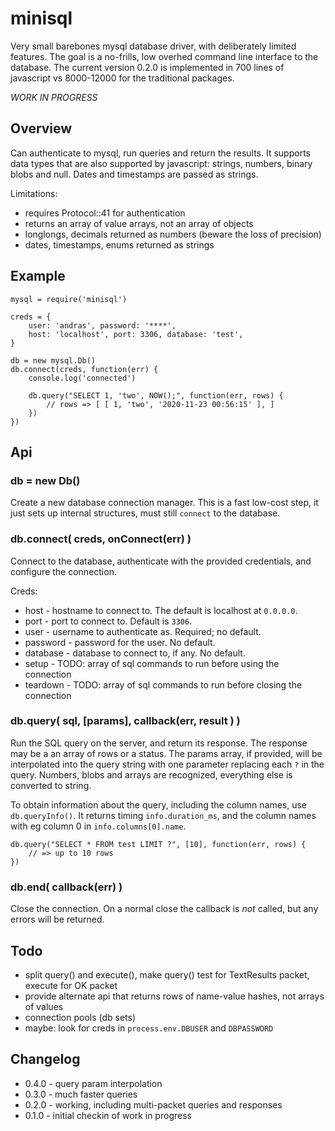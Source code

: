 minisql
=======

Very small barebones mysql database driver, with deliberately limited features.  The goal is
a no-frills, low overhed command line interface to the database.  The current version 0.2.0
is implemented in 700 lines of javascript vs 8000-12000 for the traditional packages.

_WORK IN PROGRESS_


Overview
--------

Can authenticate to mysql, run queries and return the results.  It supports data types
that are also supported by javascript: strings, numbers, binary blobs and null.  Dates and
timestamps are passed as strings.

Limitations:

- requires Protocol::41 for authentication
- returns an array of value arrays, not an array of objects
- longlongs, decimals returned as numbers (beware the loss of precision)
- dates, timestamps, enums returned as strings


Example
-------

    mysql = require('minisql')

    creds = {
        user: 'andras', password: '****',
        host: 'localhost', port: 3306, database: 'test',
    }

    db = new mysql.Db()
    db.connect(creds, function(err) {
        console.log('connected')

        db.query("SELECT 1, 'two', NOW();", function(err, rows) {
            // rows => [ [ 1, 'two', '2020-11-23 00:56:15' ], ]
        })
    })


Api
---

### db = new Db()

Create a new database connection manager.  This is a fast low-cost step, it just sets up
internal structures, must still `connect` to the database.

### db.connect( creds, onConnect(err) )

Connect to the database, authenticate with the provided credentials, and configure the
connection.

Creds:
- host - hostname to connect to.  The default is localhost at `0.0.0.0`.
- port - port to connect to.  Default is `3306`.
- user - username to authenticate as.  Required; no default.
- password - password for the user.  No default.
- database - database to connect to, if any.  No default.
- setup - TODO: array of sql commands to run before using the connection
- teardown - TODO: array of sql commands to run before closing the connection

### db.query( sql, [params], callback(err, result ) )

Run the SQL query on the server, and return its response.  The response may be a an array of
rows or a status.  The params array, if provided, will be interpolated into the query string
with one parameter replacing each `?` in the query.  Numbers, blobs and arrays are recognized,
everything else is converted to string.

To obtain information about the query, including the column names, use `db.queryInfo()`.  It
returns timing `info.duration_ms`, and the column names with eg column 0 in `info.columns[0].name`.

    db.query("SELECT * FROM test LIMIT ?", [10], function(err, rows) {
        // => up to 10 rows
    })

### db.end( callback(err) )

Close the connection.  On a normal close the callback is _not_ called, but any errors will
be returned.


Todo
----

- split query() and execute(), make query() test for TextResults packet, execute for OK packet
- provide alternate api that returns rows of name-value hashes, not arrays of values
- connection pools (db sets)
- maybe: look for creds in `process.env.DBUSER` and `DBPASSWORD`


Changelog
---------

- 0.4.0 - query param interpolation
- 0.3.0 - much faster queries
- 0.2.0 - working, including multi-packet queries and responses
- 0.1.0 - initial checkin of work in progress
